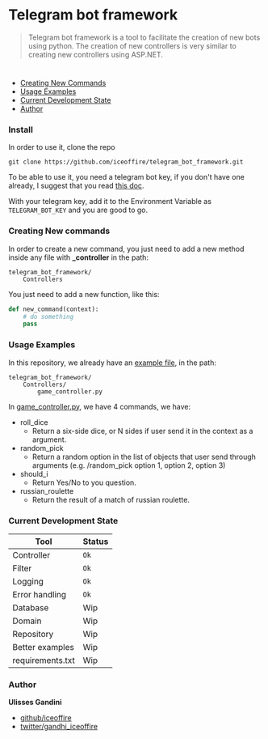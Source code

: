 # Telegram bot framework
> Telegram bot framework is a tool to facilitate the creation of new bots using python. The creation of new controllers is very similar to creating new controllers using ASP.NET.

#

- [Creating New Commands](#Creating-new-commands)
- [Usage Examples](#usage-examples)
- [Current Development State](#current-development-state)
- [Author](#author)

### Install
In order to use it, clone the repo
```
git clone https://github.com/iceoffire/telegram_bot_framework.git
```

To be able to use it, you need a telegram bot key, if you don't have one already, I suggest that you read [this doc](https://core.telegram.org/api/obtaining_api_id).

With your telegram key, add it to the Environment Variable as ```TELEGRAM_BOT_KEY``` and you are good to go.

### Creating New commands
In order to create a new command, you just need to add a new method inside any file with **_controller** in the path:

```
telegram_bot_framework/
    Controllers
```

You just need to add a new function, like this:

```python
def new_command(context):
    # do something
    pass
```


### Usage Examples
In this repository, we already have an [example file](https://github.com/iceoffire/telegram_bot_framework/blob/master/Controllers/game_controller.py), in the path:

```
telegram_bot_framework/
    Controllers/
        game_controller.py
```

In [game_controller.py](https://github.com/iceoffire/telegram_bot_framework/blob/master/Controllers/game_controller.py), we have 4 commands, we have:
* roll_dice
    * Return a six-side dice, or N sides if user send it in the context as a argument.
* random_pick
    * Return a random option in the list of objects that user send through arguments (e.g. /random_pick option 1, option 2, option 3)
* should_i
    * Return Yes/No to you question.
* russian_roulette
    * Return the result of a match of russian roulette.


### Current Development State

| Tool             | Status |
| ---------        | ------ |
| Controller       | `Ok`   |
| Filter           | `Ok`   |
| Logging          | `Ok`   |
| Error handling   | `Ok`   |
| Database         | Wip    |
| Domain           | Wip    |
| Repository       | Wip    |
| Better examples  | Wip    |
| requirements.txt | Wip    |


### Author

**Ulisses Gandini**

* [github/iceoffire](https://github.com/iceoffire)
* [twitter/gandhi_iceoffire](https://twitter.com/gandhi_sandman)

